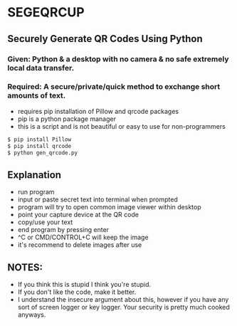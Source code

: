 # SEGEQRCUP

## Securely Generate QR Codes Using Python

### Given: Python & a desktop with no camera & no safe extremely local data transfer.

### Required: A secure/private/quick method to exchange short amounts of text.

 - requires pip installation of Pillow and qrcode packages
 - pip is a python package manager
 - this is a script and is not beautiful or easy to use for non-programmers

```cmd
$ pip install Pillow
$ pip install qrcode
$ python gen_qrcode.py
```

## Explanation
  - run program
  - input or paste secret text into terminal when prompted
  - program will try to open common image viewer within desktop
  - point your capture device at the QR code
  - copy/use your text
  - end program by pressing enter
  - ^C or CMD/CONTROL+C will keep the image
  - it's recommend to delete images after use

## NOTES:
 - If you think this is stupid I think you're stupid.
 - If you don't like the code, make it better.
 - I understand the insecure argument about this, however if you have any sort of screen logger or key logger. Your security is pretty much cooked anyways.
